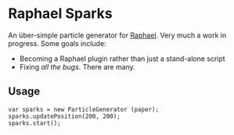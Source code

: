 # Raphael Sparks
An über-simple particle generator for [Raphael](http://raphaeljs.com).
Very much a work in progress. Some goals include:

* Becoming a Raphael plugin rather than just a stand-alone script
* Fixing *all the bugs*. There are many.

## Usage
```
var sparks = new ParticleGenerator (paper);
sparks.updatePosition(200, 200);
sparks.start();
```
